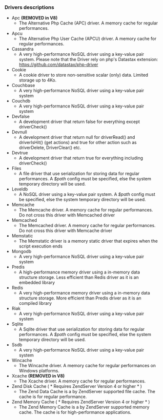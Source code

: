 ### Drivers descriptions
* Apc **(REMOVED in V8)**
  * The Alternative Php Cache (APC) driver. A memory cache for regular performances.
* Apcu
  * The Alternative Php User Cache (APCU) driver. A memory cache for regular performances.
* Cassandra
  * A very high-performance NoSQL driver using a key-value pair system. Please note that the Driver rely on php's Datastax extension: https://github.com/datastax/php-driver
* Cookie
  * A cookie driver to store non-sensitive scalar (only) data. Limited storage up to 4Ko.
* Couchbase
  * A very high-performance NoSQL driver using a key-value pair system
* Couchdb
  * A very high-performance NoSQL driver using a key-value pair system
* Devfalse
   * A development driver that return false for everything except driverCheck()
* Devnull
   * A development driver that return null for driverRead() and driverIsHit() (get actions) and true for other action such as driverDelete, DriverClear() etc.
* Devtrue
   * A development driver that return true for everything including driverCheck()
* Files
  * A file driver that use serialization for storing data for regular performances. A _$path_ config must be specified, else the system temporary directory will be used.
* Leveldb
  * A NoSQL driver using a key-value pair system. A _$path_ config must be specified, else the system temporary directory will be used.
* Memcache
  * The Memcache driver. A memory cache for regular performances. Do not cross this driver with Memcached driver
* Memcached
  * The Memcached driver. A memory cache for regular performances. Do not cross this driver with Memcache driver
* Memstatic
  * The Memstatic driver is a memory static driver that expires when the script execution ends
* Mongodb
  * A very high-performance NoSQL driver using a key-value pair system
* Predis
  * A high-performance memory driver using a in-memory data structure storage. Less efficient than Redis driver as it is an embedded library
* Redis
  * A very high-performance memory driver using a in-memory data structure storage. More efficient than Predis driver as it is an compiled library
* Riak
  * A very high-performance NoSQL driver using a key-value pair system
* Sqlite
  * A Sqlite driver that use serialization for storing data for regular performances. A _$path_ config must be specified, else the system temporary directory will be used.
* Ssdb
  * A very high-performance NoSQL driver using a key-value pair system
* Wincache
  * The Wincache driver. A memory cache for regular performances on Windows platforms.
* Xcache **(REMOVED in V8)**
  * The Xcache driver. A memory cache for regular performances.
* Zend Disk Cache ( * Requires ZendServer Version 4 or higher * )
  * The Zend Data Cache is a by ZendServer supported file cache. The cache is for regular performance.
* Zend Memory Cache ( * Requires ZendServer Version 4 or higher * )
  * The Zend Memory Cache is a by ZendServer supported memory cache. The cache is for high-performance applications.